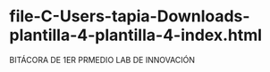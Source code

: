 # file-C-Users-tapia-Downloads-plantilla-4-plantilla-4-index.html
BITÁCORA DE 1ER PRMEDIO LAB DE INNOVACIÓN
